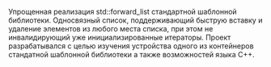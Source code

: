 Упрощенная реализация std::forward_list стандартной шаблонной библиотеки.
Односвязный список, поддерживающий быструю вставку и удаление элементов из любого места списка, при этом не инвалидирующий уже инициализированные итераторы. Проект разрабатывался с целью изучения устройства одного из контейнеров стандатной шаблонной библиотеки а также возможностей языка С++.
